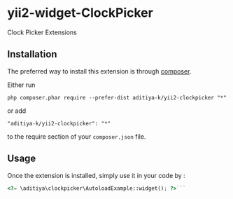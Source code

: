 yii2-widget-ClockPicker
=======================
Clock Picker Extensions

Installation
------------

The preferred way to install this extension is through [composer](http://getcomposer.org/download/).

Either run

```
php composer.phar require --prefer-dist aditiya-k/yii2-clockpicker "*"
```

or add

```
"aditiya-k/yii2-clockpicker": "*"
```

to the require section of your `composer.json` file.


Usage
-----

Once the extension is installed, simply use it in your code by  :

```php
<?= \aditiya\clockpicker\AutoloadExample::widget(); ?>```